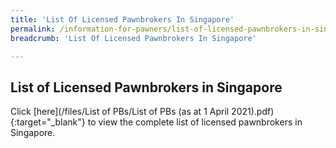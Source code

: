 ```yaml
---
title: 'List Of Licensed Pawnbrokers In Singapore'
permalink: /information-for-pawners/list-of-licensed-pawnbrokers-in-singapore/
breadcrumb: 'List Of Licensed Pawnbrokers In Singapore'

---
```



List of Licensed Pawnbrokers in Singapore
---
Click [here](/files/List of PBs/List of PBs (as at 1 April 2021).pdf){:target="_blank"} to view the complete list of licensed pawnbrokers in Singapore.

